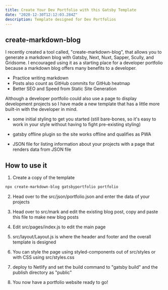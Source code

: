 ```yaml
---
title: Create Your Dev Portfolio with this Gatsby Template
date: "2020-12-30T12:12:03.284Z"
description: Template designed for Dev Portfolios
---
```


## create-markdown-blog

I recently created a tool called, "create-markdown-blog", that allows you to generate a markdown blog with Gatsby, Next, Nuxt, Sapper, Scully, and Gridsome. I encouraged using it as a starting place for a developer portfolio because a markdown blog offers many benefits to a developer.

- Practice writing markdown
- Posts also count as GitHub commits for GitHub heatmap
- Better SEO and Speed from Static Site Generation

Although a developer portfolio could also use a page to display development projects so I have made a new template that has a little more built-in with the developer in mind.

- some initial styling to get you started (still bare-bones, so it's easy to work in your style without having to fight pre-existing styling)

- gatsby offline plugin so the site works offline and qualifies as PWA

- JSON file for listing information about your projects with a page that renders data from JSON file

## How to use it

1. Create a copy of the template

```bash
npx create-markdown-blog gatsbyportfolio portfolio
```

2. Head over to the src/json/portfolio.json and enter the data of your projects

3. Head over to src/mark and edit the existing blog post, copy and paste this file to make new blog posts

4. Edit src/pages/index.js to edit the main page

5. src/layout/Layout.js is where the header and footer and the overall template is designed

6. You can style the page using styled-components out of src/styles or with CSS using src/styles.css

7. deploy to Netlify and set the build command to "gatsby build" and the publish directory as "public"

8. You now have a portfolio website ready to go!